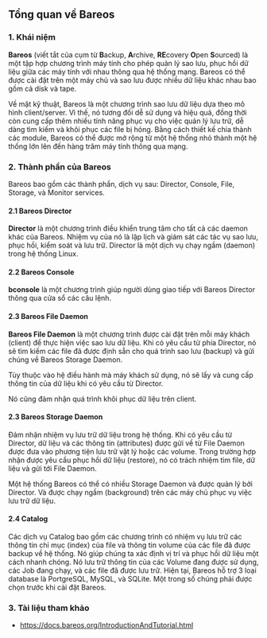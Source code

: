 ## Tổng quan về Bareos

### 1. Khái niệm

**Bareos** (viết tắt của cụm từ **B**ackup, **A**rchive, **RE**covery **O**pen **S**ourced) là một tập hợp chương trình máy tính cho phép quản lý sao lưu, phục hồi dữ liệu giữa các máy tính với nhau thông qua hệ thống mạng. Bareos có thể được cài đặt trên một máy chủ và sao lưu được nhiều dữ liệu khác nhau bao gồm cả disk và tape.

Về mặt kỹ thuật, Bareos là một chương trình sao lưu dữ liệu dựa theo mô hình client/server. Vì thế, nó tương đối dễ sử dụng và hiệu quả, đồng thời còn cung cấp thêm nhiều tính năng phục vụ cho việc quản lý lưu trữ, dễ dàng tìm kiếm và khôi phục các file bị hỏng. Bằng cách thiết kế chia thành các module, Bareos có thể được mở rộng từ một hệ thống nhỏ thành một hệ thống lớn lên đến hàng trăm máy tính thông qua mạng.

### 2. Thành phần của Bareos

Bareos bao gồm các thành phần, dịch vụ sau:  Director, Console, File, Storage, và Monitor services.

#### 2.1 Bareos Director

**Director** là một chương trình điều khiển trung tâm cho tất cả các daemon khác của Bareos. Nhiệm vụ của nó là lập lịch và giám sát các tác vụ sao lưu, phục hồi, kiểm soát và lưu trữ. Director là một dịch vụ chạy ngầm (daemon) trong hệ thống Linux. 

#### 2.2 Bareos Console

**bconsole** là một chương trình giúp người dùng giao tiếp với Bareos Director thông qua cửa sổ các câu lệnh. 

#### 2.3 Bareos File Daemon

**Bareos File Daemon** là một chương trình được cài đặt trên mỗi máy khách (client) để thực hiện việc sao lưu dữ liệu. Khi có yêu cầu từ phía Director, nó sẽ tìm kiếm các file đã được định sẵn cho quá trình sao lưu (backup) và gửi chúng về Bareos Storage Daemon.

Tùy thuộc vào hệ điều hành mà máy khách sử dụng, nó sẽ lấy và cung cấp thông tin của dữ liệu khi có yêu cầu từ Director.

Nó cũng đảm nhận quá trình khôi phục dữ liệu trên client.

#### 2.3 Bareos Storage Daemon

Đảm nhận nhiệm vụ lưu trữ dữ liệu trong hệ thống. Khi có yêu cầu từ Director, dữ liệu và các thông tin (attributes) được gửi về từ File Daemon được đưa vào phương tiện lưu trữ vật lý hoặc các volume. Trong trường hợp nhận được yêu cầu phục hồi dữ liệu (restore), nó có trách nhiệm tìm file, dữ liệu và gửi tới File Daemon.

Một hệ thống Bareos có thể có nhiều Storage Daemon và được quản lý bởi Director. Và được chạy ngầm (background) trên các máy chủ phục vụ việc lưu trữ dữ liệu.

#### 2.4 Catalog

Các dịch vụ Catalog bao gồm các chương trình có nhiệm vụ lưu trữ các thông tin chỉ mục (index) của file và thông tin volume của các file đã được backup về hệ thống. Nó giúp chúng ta xác định vị trí và phục hồi dữ liệu một cách nhanh chóng. Nó lưu trữ thông tin của các Volume đang được sử dụng, các Job đang chạy, và các file đã được lưu trữ.
Hiện tại, Bareos hỗ trợ 3 loại database là PortgreSQL, MySQL, và SQLite. Một trong số chúng phải được chọn trước khi cài đặt Bareos.


### 3. Tài liệu tham khảo

- https://docs.bareos.org/IntroductionAndTutorial.html

